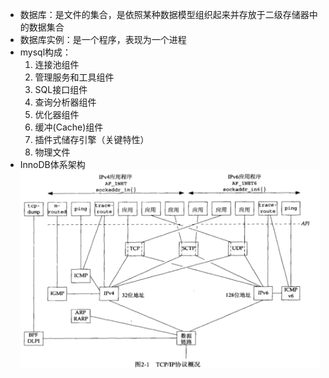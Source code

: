 - 数据库：是文件的集合，是依照某种数据模型组织起来并存放于二级存储器中的数据集合
- 数据库实例：是一个程序，表现为一个进程
- mysql构成：
    1. 连接池组件
    2. 管理服务和工具组件
    3. SQL接口组件
    4. 查询分析器组件
    5. 优化器组件
    6. 缓冲(Cache)组件
    7. 插件式储存引擎（关键特性）
    8. 物理文件
- InnoDB体系架构
        ![xx](https://github.com/erenming/unplearning/raw/master/notes/images/WX20190220-133912@2x.png)
